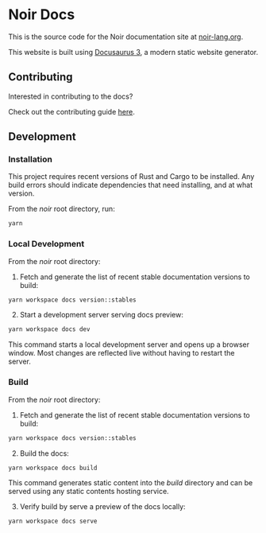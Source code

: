 # Noir Docs

This is the source code for the Noir documentation site at [noir-lang.org](https://noir-lang.org).

This website is built using [Docusaurus 3](https://docusaurus.io/), a modern static website
generator.

## Contributing

Interested in contributing to the docs?

Check out the contributing guide [here](../CONTRIBUTING.md).

## Development

### Installation

This project requires recent versions of Rust and Cargo to be installed.
Any build errors should indicate dependencies that need installing, and at what version.

From the _noir_ root directory, run:

```sh
yarn
```

### Local Development

From the _noir_ root directory:

1. Fetch and generate the list of recent stable documentation versions to build:

```sh
yarn workspace docs version::stables
```

2. Start a development server serving docs preview:

```sh
yarn workspace docs dev
```

This command starts a local development server and opens up a browser window. Most changes are
reflected live without having to restart the server.

### Build

From the _noir_ root directory:

1. Fetch and generate the list of recent stable documentation versions to build:

```sh
yarn workspace docs version::stables
```

2. Build the docs:

```sh
yarn workspace docs build
```

This command generates static content into the _build_ directory and can be served using any static
contents hosting service.

3. Verify build by serve a preview of the docs locally:

```sh
yarn workspace docs serve
```
